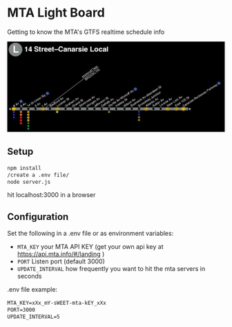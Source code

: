 # MTA Light Board

Getting to know the MTA's GTFS realtime schedule info

![screenshot](./screenshot.png)

## Setup

```
npm install
/create a .env file/
node server.js
```

hit localhost:3000 in a browser

## Configuration
Set the following in a .env file or as environment variables:

  * `MTA_KEY` your MTA API KEY (get your own api key at https://api.mta.info/#/landing )
  * `PORT` Listen port (default 3000)
  * `UPDATE_INTERVAL` how frequently you want to hit the mta servers in seconds

.env file example:

    MTA_KEY=xXx_mY-sWEET-mta-kEY_xXx
    PORT=3000
    UPDATE_INTERVAL=5
